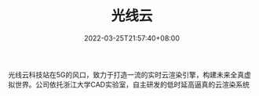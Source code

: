﻿---
weight: 
title: "光线云"
description: "光线云科技站在5G的风口，致力于打造一流的实时云渲染引擎，构建未来全真虚拟世界。公司依托浙江大学CAD实验室，自主研发的低时延高逼真的云渲染系统"
date: 2022-03-25T21:57:40+08:00
lastmod: 2022-03-25T16:45:40+08:00
draft: false
authors: ["Metabd"]
featuredImage: "292.jpg"
link: "https://www.raystuner.com/login"
tags: ["光线云","开发者服务"]
categories: ["navigation"]
navigation: ["开发者服务"]
lightgallery: true
toc: true
pinned: false
recommend: false
recommend1: false
---
光线云科技站在5G的风口，致力于打造一流的实时云渲染引擎，构建未来全真虚拟世界。公司依托浙江大学CAD实验室，自主研发的低时延高逼真的云渲染系统
